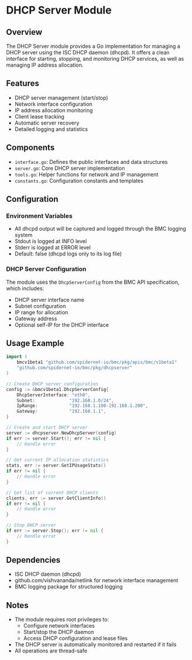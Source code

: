 # DHCP Server Module

## Overview
The DHCP Server module provides a Go implementation for managing a DHCP server using the ISC DHCP daemon (dhcpd). It offers a clean interface for starting, stopping, and monitoring DHCP services, as well as managing IP address allocation.

## Features
- DHCP server management (start/stop)
- Network interface configuration
- IP address allocation monitoring
- Client lease tracking
- Automatic server recovery
- Detailed logging and statistics

## Components
- `interface.go`: Defines the public interfaces and data structures
- `server.go`: Core DHCP server implementation
- `tools.go`: Helper functions for network and IP management
- `constants.go`: Configuration constants and templates

## Configuration

### Environment Variables
  - All dhcpd output will be captured and logged through the BMC logging system
  - Stdout is logged at INFO level
  - Stderr is logged at ERROR level
  - Default: false (dhcpd logs only to its log file)

### DHCP Server Configuration
The module uses the `DhcpServerConfig` from the BMC API specification, which includes:
- DHCP server interface name
- Subnet configuration
- IP range for allocation
- Gateway address
- Optional self-IP for the DHCP interface

## Usage Example
```go
import (
    bmcv1beta1 "github.com/spidernet-io/bmc/pkg/apis/bmc/v1beta1"
    "github.com/spidernet-io/bmc/pkg/dhcpserver"
)

// Create DHCP server configuration
config := &bmcv1beta1.DhcpServerConfig{
    DhcpServerInterface: "eth0",
    Subnet:             "192.168.1.0/24",
    IpRange:            "192.168.1.100-192.168.1.200",
    Gateway:            "192.168.1.1",
}

// Create and start DHCP server
server := dhcpserver.NewDhcpServer(config)
if err := server.Start(); err != nil {
    // Handle error
}

// Get current IP allocation statistics
stats, err := server.GetIPUsageStats()
if err != nil {
    // Handle error
}

// Get list of current DHCP clients
clients, err := server.GetClientInfo()
if err != nil {
    // Handle error
}

// Stop DHCP server
if err := server.Stop(); err != nil {
    // Handle error
}
```

## Dependencies
- ISC DHCP daemon (dhcpd)
- github.com/vishvananda/netlink for network interface management
- BMC logging package for structured logging

## Notes
- The module requires root privileges to:
  - Configure network interfaces
  - Start/stop the DHCP daemon
  - Access DHCP configuration and lease files
- The DHCP server is automatically monitored and restarted if it fails
- All operations are thread-safe

